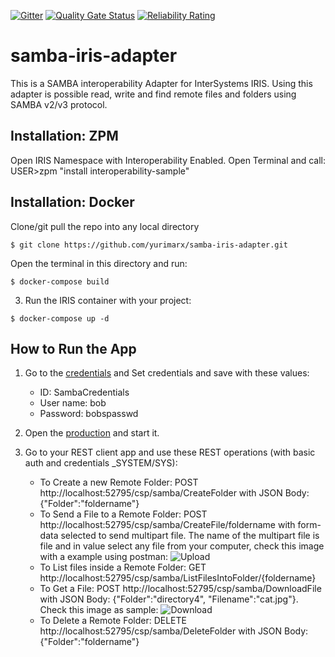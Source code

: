  [![Gitter](https://img.shields.io/badge/Available%20on-Intersystems%20Open%20Exchange-00b2a9.svg)](https://openexchange.intersystems.com/package/iris-interoperability-template)
 [![Quality Gate Status](https://community.objectscriptquality.com/api/project_badges/measure?project=intersystems_iris_community%2Firis-interoperability-template&metric=alert_status)](https://community.objectscriptquality.com/dashboard?id=intersystems_iris_community%2Firis-interoperability-template)
 [![Reliability Rating](https://community.objectscriptquality.com/api/project_badges/measure?project=intersystems_iris_community%2Firis-interoperability-template&metric=reliability_rating)](https://community.objectscriptquality.com/dashboard?id=intersystems_iris_community%2Firis-interoperability-template)
# samba-iris-adapter
This is a SAMBA interoperability Adapter for InterSystems IRIS.
Using this adapter is possible read, write and find remote files and folders using SAMBA v2/v3 protocol.

## Installation: ZPM

Open IRIS Namespace with Interoperability Enabled.
Open Terminal and call:
USER>zpm "install interoperability-sample"

## Installation: Docker
Clone/git pull the repo into any local directory

```
$ git clone https://github.com/yurimarx/samba-iris-adapter.git
```

Open the terminal in this directory and run:

```
$ docker-compose build
```

3. Run the IRIS container with your project:

```
$ docker-compose up -d
```

## How to Run the App

1. Go to the [credentials](http://localhost:52795/csp/user/EnsPortal.Credentials.zen?$NAMESPACE=USER&$NAMESPACE=USER&) and Set credentials and save with these values:
    - ID: SambaCredentials
    - User name: bob
    - Password: bobspasswd

2. Open the [production](http://localhost:52795/csp/user/EnsPortal.ProductionConfig.zen?PRODUCTION=dc.samba.SambaProduction) and start it.

3. Go to your REST client app and use these REST operations (with basic auth and credentials _SYSTEM/SYS):
    - To Create a new Remote Folder: POST http://localhost:52795/csp/samba/CreateFolder with JSON Body: {"Folder":"foldername"}
    - To Send a File to a Remote Folder: POST http://localhost:52795/csp/samba/CreateFile/foldername with form-data selected to send multipart file. The name of the multipart file is file and in value select any file from your computer, check this image with a example using postman:
    ![Upload](https://github.com/yurimarx/samba-iris-adapter/raw/master/savefile.jpg "Upload")
    - To List files inside a Remote Folder: GET http://localhost:52795/csp/samba/ListFilesIntoFolder/{foldername}
    - To Get a File: POST http://localhost:52795/csp/samba/DownloadFile with JSON Body: {"Folder":"directory4", "Filename":"cat.jpg"}. Check this image as sample:
    ![Download](https://github.com/yurimarx/samba-iris-adapter/raw/master/downloadfile.jpg "Download")
    - To Delete a Remote Folder: DELETE http://localhost:52795/csp/samba/DeleteFolder with JSON Body: {"Folder":"foldername"}
    